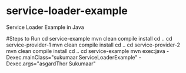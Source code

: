 # service-loader-example
Service Loader Example in Java

#Steps to Run
cd service-example
mvn clean compile install
cd ..
cd service-provider-1
mvn clean compile install
cd ..
cd service-provider-2
mvn clean compile install
cd ..
cd service-example
mvn exec:java -Dexec.mainClass="sukumaar.ServiceLoaderExample" -Dexec.args="asgardThor Sukumaar"
